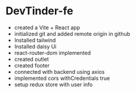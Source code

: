 # DevTinder-fe

- created a Vite + React app
- initialized git and added remote origin in github
- Installed tailwind
- Installed daisy Ui
- react-router-dom implemented
- created outlet
- created footer
- connected with backend using axios
- implemented cors withCredentials true
- setup redux store with user info